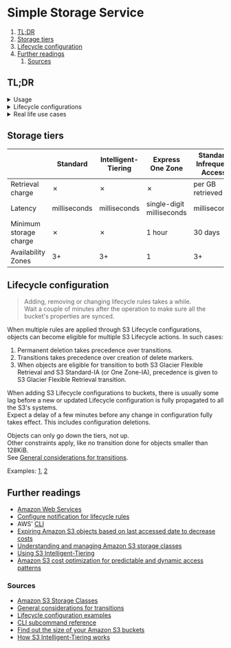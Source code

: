 # Simple Storage Service

1. [TL;DR](#tldr)
1. [Storage tiers](#storage-tiers)
1. [Lifecycle configuration](#lifecycle-configuration)
1. [Further readings](#further-readings)
   1. [Sources](#sources)

## TL;DR

<details>
  <summary>Usage</summary>

```sh
# List all buckets.
aws s3 ls
aws s3api list-buckets --output 'json' --query 'Buckets[].Name'
aws s3api list-buckets --output 'yaml-stream' | yq -r '.[].Buckets[].Name' -

# List prefixes and objects in buckets.
# Adding the trailing '/' or '--recurse' lists the content of prefixes.
aws s3 ls 's3://my-bucket'
aws s3 ls --recursive 's3://my-bucket/prefix/'
aws s3 ls 's3://arn:aws:s3:us-west-2:123456789012:accesspoint/myaccesspoint/'

# Find the size of buckets or objects.
# It will list all the contents *and* give a total size at the end.
aws s3 ls --human-readable --recursive --summarize 's3://my-bucket'
aws s3 ls … 's3://my-bucket/prefix/'

# Create buckets.
aws s3 mb 's3://my-bucket'

# Copy files to or from buckets.
aws s3 cp 'test.txt' 's3://my-bucket/test4.txt'
aws s3 cp 'test.txt' 's3://my-bucket/test2.txt' --expires '2024-10-01T20:30:00Z'
aws s3 cp 's3://my-bucket/test.txt' 'test2.txt'
aws s3 cp 's3://my-bucket/test.txt' 's3://my-bucket/test5.txt'
aws s3 cp 's3://my-bucket/test.txt' 's3://my-other-bucket/'
aws s3 cp 's3://my-bucket' '.' --recursive
aws s3 cp 'myDir' 's3://my-bucket/' --recursive --exclude "*.jpg"
aws s3 cp 's3://my-bucket/logs/' 's3://my-bucket2/logs/' --recursive \
  --exclude "*" --include "*.log"
aws s3 cp 's3://my-bucket/test.txt' 's3://my-bucket/test2.txt' \
    --acl 'public-read-write'
aws s3 cp 'file.txt' 's3://my-bucket/' \
  --grants read=uri='http://acs.amazonaws.com/groups/global/AllUsers' \
    'full=id=79a59df900b949e55d96a1e698fbacedfd6e09d98eacf8f8d5218e7cd47ef2be'
aws s3 cp 'mydoc.txt' 's3://arn:aws:s3:us-west-2:123456789012:accesspoint/myaccesspoint/mykey'

# Handle file streams.
# Useful for piping:
# - setting the source to '-' sends data from stdin
# - setting the destination to '-' sends data to stdout
aws s3 cp - 's3://my-bucket/stream.txt'
aws s3 cp - 's3://my-bucket/stream.txt' --expected-size '54760833024'
aws s3 cp 's3://my-bucket/stream.txt' -

# Directly print the contents of files to stdout.
aws s3 cp --quiet 's3://my-bucket/file.txt' '-'
aws s3 cp --quiet 's3://my-bucket/file.txt' '/dev/stdout'

# Remove objects.
aws s3 rm 's3://my-bucket/prefix-name' --recursive --dryrun

# Sync buckets.
aws s3 sync '.' 's3://my-bucket'
aws s3 sync 's3://my-bucket' '.' --delete
aws s3 sync 's3://my-bucket' 's3://my-other-bucket' --exclude "*.jpg"
aws s3 sync 's3://my-us-west-2-bucket' 's3://my-eu-east-1-bucket' \
  --source-region 'us-west-2' --region 'eu-east-1'
aws s3 sync '.' 's3://arn:aws:s3:us-west-2:123456789012:accesspoint/myaccesspoint/'

# Delete buckets.
aws s3 rb 's3://my-bucket'
aws s3 rb 's3://my-bucket' --force

# Check permissions.
aws s3api get-bucket-acl --bucket 'my-bucket'
```

</details>

<details>
  <summary>Lifecycle configurations</summary>

```sh
# Manage lifecycle configurations.
# Operations on lifecycle rules take a while.
aws s3api get-bucket-lifecycle-configuration --bucket 'bucketName'
aws s3api put-bucket-lifecycle-configuration --bucket 'bucketName' \
  --lifecycle-configuration 'file://lifecycle.definition.json'
aws s3api delete-bucket-lifecycle-configuration --bucket 'bucketName'
```

</details>

<details>
  <summary>Real life use cases</summary>

```sh
# Get objects with their storage class.
aws s3api list-objects --bucket 'my-bucket' \
  --query 'Contents[].{Key: Key, StorageClass: StorageClass}'

# Show tags on objects.
aws s3api list-objects-v2 \
  --bucket 'my-bucket' --prefix 'someObjectsInHereAreTagged' \
  --query 'Contents[*].Key' --output text \
| xargs -n 1 \
    aws s3api get-object-tagging --bucket 'my-bucket' --query 'TagSet[*]' --key
```

</details>

## Storage tiers

|                        | Standard     | Intelligent-Tiering | Express One Zone          | Standard Infrequent Access | One Zone Infrequent Access | Glacier Instant Retrieval | Glacier Flexible Retrieval | Glacier Deep Archive |
| ---------------------- | ------------ | ------------------- | ------------------------- | -------------------------- | -------------------------- | ------------------------- | -------------------------- | -------------------- |
| Retrieval charge       | ✗            | ✗                   | ✗                         | per GB retrieved           | per GB retrieved           | per GB retrieved          | per GB retrieved           | per GB retrieved     |
| Latency                | milliseconds | milliseconds        | single-digit milliseconds | milliseconds               | milliseconds               | milliseconds              | minutes to hours           | hours                |
| Minimum storage charge | ✗            | ✗                   | 1 hour                    | 30 days                    | 30 days                    | 90 days                   | 90 days                    | 180 days             |
| Availability Zones     | 3+           | 3+                  | 1                         | 3+                         | 1                          | 3+                        | 3+                         | 3+                   |

## Lifecycle configuration

> Adding, removing or changing lifecycle rules takes a while.<br/>
> Wait a couple of minutes after the operation to make sure all the bucket's properties are synced.

When multiple rules are applied through S3 Lifecycle configurations, objects can become eligible for multiple S3
Lifecycle actions. In such cases:

1. Permanent deletion takes precedence over transitions.
1. Transitions takes precedence over creation of delete markers.
1. When objects are eligible for transition to both S3 Glacier Flexible Retrieval and S3 Standard-IA (or One Zone-IA),
   precedence is given to S3 Glacier Flexible Retrieval transition.

When adding S3 Lifecycle configurations to buckets, there is usually some lag before a new or updated Lifecycle
configuration is fully propagated to all the S3's systems.<br/>
Expect a delay of a few minutes before any change in configuration fully takes effect. This includes configuration
deletions.

Objects can only go down the tiers, not up.<br/>
Other constraints apply, like no transition done for objects smaller than 128KiB.<br/>
See [General considerations for transitions][lifecycle  general considerations for transitions].

Examples: [1][lifecycle  configuration examples], [2][s3 lifecycle rules examples]

## Further readings

- [Amazon Web Services]
- [Configure notification for lifecycle rules][lifecycle  configure notification]
- AWS' [CLI]
- [Expiring Amazon S3 objects based on last accessed date to decrease costs]
- [Understanding and managing Amazon S3 storage classes]
- [Using S3 Intelligent-Tiering]
- [Amazon S3 cost optimization for predictable and dynamic access patterns]

### Sources

- [Amazon S3 Storage Classes]
- [General considerations for transitions][lifecycle  general considerations for transitions]
- [Lifecycle configuration examples][lifecycle  configuration examples]
- [CLI subcommand reference]
- [Find out the size of your Amazon S3 buckets]
- [How S3 Intelligent-Tiering works]

<!--
  Reference
  ═╬═Time══
  -->

<!-- In-article sections -->
<!-- Knowledge base -->
[amazon web services]: README.md
[cli]: cli.md

<!-- Files -->
[s3 lifecycle rules examples]: ../../../examples/aws/s3.lifecycle-rules

<!-- Upstream -->
[Amazon S3 cost optimization for predictable and dynamic access patterns]: https://aws.amazon.com/blogs/storage/amazon-s3-cost-optimization-for-predictable-and-dynamic-access-patterns/
[amazon s3 storage classes]: https://aws.amazon.com/s3/storage-classes/
[cli subcommand reference]: https://docs.aws.amazon.com/cli/latest/reference/s3/
[expiring amazon s3 objects based on last accessed date to decrease costs]: https://aws.amazon.com/blogs/architecture/expiring-amazon-s3-objects-based-on-last-accessed-date-to-decrease-costs/
[find out the size of your amazon s3 buckets]: https://aws.amazon.com/blogs/storage/find-out-the-size-of-your-amazon-s3-buckets/
[how s3 intelligent-tiering works]: https://docs.aws.amazon.com/AmazonS3/latest/userguide/intelligent-tiering-overview.html
[lifecycle  configuration examples]: https://docs.aws.amazon.com/AmazonS3/latest/userguide/lifecycle-configuration-examples.html
[lifecycle  configure notification]: https://docs.aws.amazon.com/AmazonS3/latest/userguide/lifecycle-configure-notification.html
[lifecycle  general considerations for transitions]: https://docs.aws.amazon.com/AmazonS3/latest/userguide/lifecycle-transition-general-considerations.html
[Understanding and managing Amazon S3 storage classes]: https://docs.aws.amazon.com/AmazonS3/latest/userguide/storage-class-intro.html
[Using S3 Intelligent-Tiering]: https://docs.aws.amazon.com/AmazonS3/latest/userguide/using-intelligent-tiering.html

<!-- Others -->
